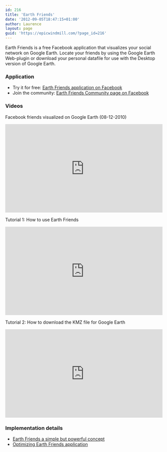 ```yaml
---
id: 216
title: 'Earth Friends'
date: '2012-09-05T18:47:15+01:00'
author: Laurence
layout: page
guid: 'https://epicwindmill.com/?page_id=216'
---
```


Earth Friends is a free Facebook application that visualizes your social network on Google Earth. Locate your friends by using the Google Earth Web-plugin or download your personal datafile for use with the Desktop version of Google Earth.

### Application

- Try it for free: [Earth Friends application on Facebook](https://apps.facebook.com/earthfriends/)
- Join the community: [Earth Friends Community page on Facebook](https://www.facebook.com/EarthFriendsCommunity)

### Videos

Facebook friends visualized on Google Earth (08-12-2010)  
<iframe allow="accelerometer; autoplay; clipboard-write; encrypted-media; gyroscope; picture-in-picture; web-share" allowfullscreen="" frameborder="0" height="281" loading="lazy" src="https://www.youtube.com/embed/LpAFybFQVVE?feature=oembed" title="Facebook friends visualized on Google Earth" width="500"></iframe>

Tutorial 1: How to use Earth Friends  
<iframe allow="accelerometer; autoplay; clipboard-write; encrypted-media; gyroscope; picture-in-picture; web-share" allowfullscreen="" frameborder="0" height="281" loading="lazy" src="https://www.youtube.com/embed/oz61wN5vqt0?feature=oembed" title="Tutorial 1: How to use Earth Friends" width="500"></iframe>

Tutorial 2: How to download the KMZ file for Google Earth  
<iframe allow="accelerometer; autoplay; clipboard-write; encrypted-media; gyroscope; picture-in-picture; web-share" allowfullscreen="" frameborder="0" height="281" loading="lazy" src="https://www.youtube.com/embed/Q5gvVePJOqg?feature=oembed" title="Tutorial 2: How to download the KMZ file for Google Earth" width="500"></iframe>

### Implementation details

- [Earth Friends a simple but powerful concept](http://www.multigesture.net/2010/12/21/where-are-you/)
- [Optimizing Earth Friends application](http://www.multigesture.net/2010/12/31/earth-friends-a-social-network-visualization/)